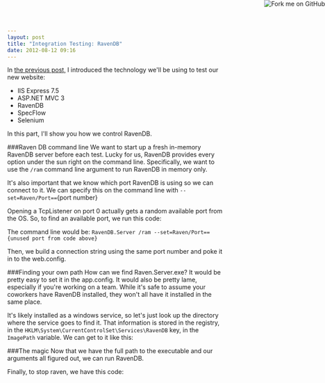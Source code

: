 ```yaml
---
layout: post
title: "Integration Testing: RavenDB"
date: 2012-08-12 09:16
---
```

In [the previous post,](../integration-testing/) I introduced the technology we'll be using to test our new website:

* IIS Express 7.5
* ASP.NET MVC 3
* RavenDB
* SpecFlow
* Selenium

In this part, I'll show you how we control  RavenDB.

###Raven DB command line
We want to start up a fresh in-memory RavenDB server before each test. Lucky for us, RavenDB provides every option under the sun right on the command line. Specifically, we want to use the `/ram` command line argument to run RavenDB in memory only. 

It's also important that we know which port RavenDB is using so we can connect to it. We can specify this on the command line with `--set=Raven/Port==`{port number}

Opening a TcpListener on port 0 actually gets a random available port from the OS. So, to find an available port, we run this code:
<script src="https://gist.github.com/3319958.js?file=GetRandomUnusedPort.cs"></script>

The command line would be:
`RavenDB.Server /ram --set=Raven/Port=={unused port from code above}`

Then, we build a connection string using the same port number and poke it in to the web.config.

###Finding your own path
How can we find Raven.Server.exe? It would be pretty easy to set it in the app.config. It would also be pretty lame, especially if you're working on a team. While it's safe to assume your coworkers have RavenDB installed, they won't all have it installed in the same place.

It's likely installed as a windows service, so let's just look up the directory where the service goes to find it. That information is stored in the registry, in the `HKLM\System\CurrentControlSet\Services\RavenDB` key, in the `ImagePath` variable. We can get to it like this:
<script src="https://gist.github.com/3319958.js?file=GetRavenDbServicePath,cs">
</script>

###The magic
Now that we have the full path to the executable and our arguments all figured out, we can run RavenDB.

<script src="https://gist.github.com/3319958.js?file=StartRaven.cs">
</script>

Finally, to stop raven, we have this code:
<script src="https://gist.github.com/3319958.js?file=StopRaven.cs">
</script>

<a href="https://github.com/jasondentler/SpecFlowSeleniumTraining
"><img style="position: absolute; top: 0; right: 0; border: 0;z-index:100" src="https://s3.amazonaws.com/github/ribbons/forkme_right_darkblue_121621.png" alt="Fork me on GitHub"></a>